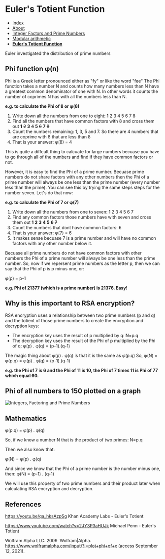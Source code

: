 # Euler's Totient Function

<nav>
  <ul>
    <li><a href="./index">Index</a></li>
    <li><a href="./About">About</a></li>
    <!-- <li><a href="./What-is-cryptography">What is cryptography</a></li> -->
    <li><a href="./Integer-Factors-and-Prime-Numbers">Integer Factors and Prime Numbers</a></li>
    <li><a href="./Modular-arithmetic">Modular arithmetic</a></li>
    <li><a href="./Euler's-Totient-Function"><strong>Euler's Totient Function</strong></a></li>
  </ul>
</nav>

Euler investigated the distribution of prime numbers

## Phi function φ(n)

Phi is a Greek letter pronounced either as "fy" or like the word "fee"
The Phi function takes a number N and counts how many numbers less than N have a greatest common denominator of one with N. In other words it counts the number of coprimes N has with all the numbers less than N.

**e.g. to calculate the Phi of 8 or φ(8)**

1. Write down all the numbers from one to eight:
   1
   2
   3
   4
   5
   6
   7
   8
1. Find all the numbers that have common factors with 8 and cross them out
   **1**
   ~~2~~
   **3**
   ~~4~~
   **5**
   ~~6~~
   **7**
   ~~8~~
1. Count the numbers remaining: 1, 3, 5 and 7. So there are 4 numbers that are coprime with 8 that are less than 8
1. That is your answer: φ(8) = 4

This is quite a diffcult thing to calcuate for large numbers becuase you have to go through all of the numbers and find if they have common factors or not.

However, it is easy to find the Phi of a prime number. Becuase prime numbers do not share factors with any other numbers then the Phi of a prime number will always be one less than the prime number (every number less than the prime). You can see this by trying the same steps steps for the number seven. Let's do that now:

**e.g. to calculate the Phi of 7 or φ(7)**

1. Write down all the numbers from one to seven:
   1
   2
   3
   4
   5
   6
   7
1. Find any common factors those numbers have with seven and cross them out
   **1**
   **2**
   **3**
   **4**
   **5**
   **6**
   ~~7~~
1. Count the numbers that dont have common factors: 6
1. That is your answer: φ(7) = 6
1. It makes sense becuase 7 is a prime number and will have no common factors with any other number below it.

Becuase all prime numbers do not have common factors with other numbers the Phi of a prime number will always be one less than the prime number. So, now if we repersent prime numbers as the letter p, then we can say that the Phi of p is p minus one, or:

φ(p) = p-1

**e.g. Phi of 21377 (which is a prime number) is 21376. Easy!**

## Why is this important to RSA encryption?

RSA encryption uses a relationship between two prime numbers (p and q) and the totient of those prime numbers to create the encryption and decryption keys:

- The encryption key uses the result of p multiplied by q: N=p.q
- The decryption key uses the result of the Phi of p multiplied by the Phi of q: φ(p) . φ(q) = (p-1).(q-1)

The magic thing about φ(p) . φ(q) is that it is the same as φ(p.q)
So, φ(N) = φ(p.q) = φ(p) . φ(q) = (p-1).(q-1)

**e.g. the Phi of 7 is 6 and the Phi of 11 is 10, the Phi of 7 times 11 is Phi of 77 which equal 60.**

## Phi of all numbers to 150 plotted on a graph

![Integers, Factoring and Prime Numbers](https://raw.githubusercontent.com/wiki/nhoyle-unsw/learn-encryption-with-python/images/plot-phi-of-x-annotated.png)

## Mathematics

φ(p.q) = φ(p) . φ(q)

So, if we know a number N that is the product of two primes:
N=p.q

Then we also know that:

φ(N) = φ(p) . φ(q)

And since we know that the Phi of a prime number is the number minus one, then:
φ(N) = (p-1) . (q-1)

We will use this property of two prime numbers and their product later when calculating RSA encryption and decryption.

## References

https://youtu.be/qa_hksAzpSg Khan Academy Labs - Euler's Totient

https://www.youtube.com/watch?v=2JY3P3aHUJk Michael Penn - Euler's Totient

Wolfram Alpha LLC. 2009. Wolfram|Alpha. https://www.wolframalpha.com/input/?i=plot+phi+of+x (access September 12, 2021).

